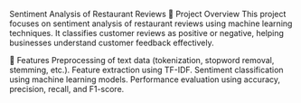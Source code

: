 Sentiment Analysis of Restaurant Reviews
📌 Project Overview
This project focuses on sentiment analysis of restaurant reviews using machine learning techniques. It classifies customer reviews as positive or negative, helping businesses understand customer feedback effectively.

🚀 Features
Preprocessing of text data (tokenization, stopword removal, stemming, etc.).
Feature extraction using TF-IDF.
Sentiment classification using machine learning models.
Performance evaluation using accuracy, precision, recall, and F1-score.
